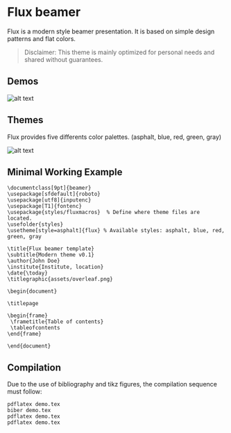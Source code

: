 # Flux beamer

Flux is a modern style beamer presentation. It is based on simple design patterns and flat colors.

> Disclaimer: This theme is mainly optimized for personal needs and shared without guarantees.

## Demos

![alt text](https://github.com/pvanberg/flux-beamer/blob/master/demo.png)

## Themes

Flux provides five differents color palettes. (asphalt, blue, red, green, gray)

![alt text](https://github.com/pvanberg/flux-beamer/blob/master/demo_themes.png)

## Minimal Working Example

```
\documentclass[9pt]{beamer}
\usepackage[sfdefault]{roboto}
\usepackage[utf8]{inputenc}
\usepackage[T1]{fontenc}
\usepackage{styles/fluxmacros} 	% Define where theme files are located. 
\usefolder{styles}
\usetheme[style=asphalt]{flux} % Available styles: asphalt, blue, red, green, gray 

\title{Flux beamer template}
\subtitle{Modern theme v0.1}
\author{John Doe}
\institute{Institute, location}
\date{\today}
\titlegraphic{assets/overleaf.png}

\begin{document}

\titlepage 

\begin{frame}
 \frametitle{Table of contents}
 \tableofcontents
\end{frame}

\end{document}
```

## Compilation

Due to the use of bibliography and tikz figures, the compilation sequence must follow:

```
pdflatex demo.tex
biber demo.tex
pdflatex demo.tex
pdflatex demo.tex
```

